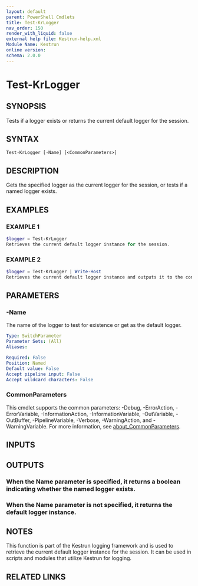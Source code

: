 ```yaml
---
layout: default
parent: PowerShell Cmdlets
title: Test-KrLogger
nav_order: 150
render_with_liquid: false
external help file: Kestrun-help.xml
Module Name: Kestrun
online version:
schema: 2.0.0
---
```


# Test-KrLogger

## SYNOPSIS
Tests if a logger exists or returns the current default logger for the session.

## SYNTAX

```
Test-KrLogger [-Name] [<CommonParameters>]
```

## DESCRIPTION
Gets the specified logger as the current logger for the session, or tests if a named logger exists.

## EXAMPLES

### EXAMPLE 1
```powershell
$logger = Test-KrLogger
Retrieves the current default logger instance for the session.
```

### EXAMPLE 2
```powershell
$logger = Test-KrLogger | Write-Host
Retrieves the current default logger instance and outputs it to the console.
```

## PARAMETERS

### -Name
The name of the logger to test for existence or get as the default logger.

```yaml
Type: SwitchParameter
Parameter Sets: (All)
Aliases:

Required: False
Position: Named
Default value: False
Accept pipeline input: False
Accept wildcard characters: False
```

### CommonParameters
This cmdlet supports the common parameters: -Debug, -ErrorAction, -ErrorVariable, -InformationAction, -InformationVariable, -OutVariable, -OutBuffer, -PipelineVariable, -Verbose, -WarningAction, and -WarningVariable. For more information, see [about_CommonParameters](http://go.microsoft.com/fwlink/?LinkID=113216).

## INPUTS

## OUTPUTS

### When the Name parameter is specified, it returns a boolean indicating whether the named logger exists.
### When the Name parameter is not specified, it returns the default logger instance.
## NOTES
This function is part of the Kestrun logging framework and is used to retrieve the current default logger instance for the session.
It can be used in scripts and modules that utilize Kestrun for logging.

## RELATED LINKS
